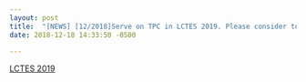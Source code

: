 ```yaml
---
layout: post
title:  "[NEWS] [12/2018]Serve on TPC in LCTES 2019. Please consider to submit!"
date: 2018-12-18 14:33:50 -0500

---
```


[LCTES 2019](https://conf.researchr.org/home/LCTES-2019)
